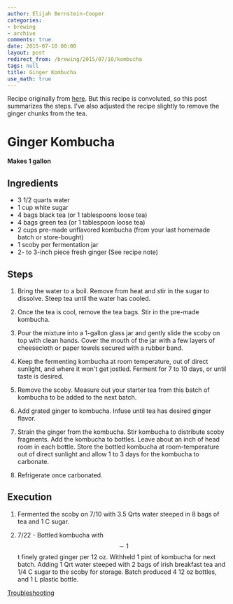 ```yaml
---
author: Elijah Bernstein-Cooper
categories:
- brewing
- archive
comments: true
date: 2015-07-10 00:00
layout: post
redirect_from: /brewing/2015/07/10/kombucha
tags: null
title: Ginger Kombucha
use_math: true
---
```


Recipe originally from
[here](http://www.thekitchn.com/recipe-ginger-kombucha-drink-recipes-from-the-kitchn-206552).
But this recipe is convoluted, so this post summarizes the steps. I've also
adjusted the recipe slightly to remove the ginger chunks from the tea.

# Ginger Kombucha

**Makes 1 gallon**

## Ingredients

+ 3 1/2 quarts water
+ 1 cup white sugar
+ 4 bags black tea (or 1 tablespoons loose tea)
+ 4 bags green tea (or 1 tablespoon loose tea)
+ 2 cups pre-made unflavored kombucha (from your last homemade batch or store-bought)
+ 1 scoby per fermentation jar
+ 2- to 3-inch piece fresh ginger (See recipe note)

## Steps

1. Bring the water to a boil. Remove from heat and stir in the sugar to
   dissolve.  Steep tea until the water has cooled.

2. Once the tea is cool, remove the tea bags. Stir in the pre-made kombucha. 

3. Pour the mixture into a 1-gallon glass jar and gently slide the scoby on top
   with clean hands. Cover the mouth of the jar with a few layers of
   cheesecloth or paper towels secured with a rubber band.

4. Keep the fermenting kombucha at room temperature, out of direct sunlight,
   and where it won't get jostled. Ferment for 7 to 10 days, or until taste is
   desired.

5. Remove the scoby. Measure out your starter tea from this batch of kombucha to
   be added to the next batch.

6. Add grated ginger to kombucha. Infuse until tea has desired ginger flavor. 

7. Strain the ginger from the kombucha. Stir kombucha to distribute scoby
   fragments. Add the kombucha to bottles. Leave about an inch of head room in
   each bottle. Store the bottled kombucha at room-temperature out of direct
   sunlight and allow 1 to 3 days for the kombucha to carbonate.

8. Refrigerate once carbonated.

## Execution

1. Fermented the scoby on 7/10 with 3.5 Qrts water steeped in 8 bags of tea and
   1 C sugar.

2. 7/22 - Bottled kombucha with $$\sim 1$$ t finely grated ginger per 12 oz.
   Withheld 1 pint of kombucha for next batch. Adding 1 Qrt water steeped with 2
   bags of irish breakfast tea and 1/4 C sugar to the scoby for storage.  Batch
   produced 4 12 oz bottles, and 1 L plastic bottle.

[Troubleshooting](http://www.phoenixhelix.com/2013/03/27/kombucha-tips-troubleshooting/)